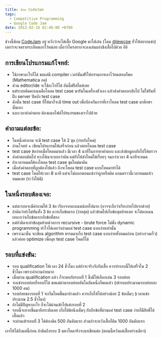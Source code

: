 ```yaml
---
title: ซ้อม CodeJam
tags:
  - Competitive Programming
  - Google Code Jam
date: 2012-02-16 02:46:00 +0700
---
```


ช่วงนี้ซ้อม [CodeJam][] อยู่ หวังว่าจะได้เสื้อ Google มาใส่เล่น (โดน [@lewcpe][] ยั่วให้อยากแข่ง) เลยว่าจะจดรายระเอียดเอาไว้หน่อย เผื่อว่าใครอยากจะลงเล่นแย่งชิงเสื้อไปด้วย อิอิ

## การเขียนโปรแกรมแก้โจทย์:

- ใช้ภาษาอะไรก็ได้ ขอแค่มี compiler เวอร์ชันฟรีให้กรรมการเอาไว้ทดสอบก็พอ (Mathematica อด)
- ส่วน editor/ide จะใช้อะไรก็ได้ อันนี้ฟรีสไตล์เลย
- แต่ระบบคิดคะแนนคือโหลด test case มารันในเครื่องตัวเอง แล้วส่งคำตอบกลับไป ไม่ใช่รันที่ฝั่ง server ปิดบัง test case
- ดังนั้น test case ที่ให้มาก็จะมี time out เพื่อป้องกันการที่เราโหลด test case มาศึกษานั่นเอง
- และเวลาส่งคำตอบ ต้องแนบไฟล์โปรแกรมของเราไปด้วย


## คำถามแต่ละข้อ:

- ในหนึ่งคำถาม จะมี test case ให้ 2 ชุด (ง่ายกับโหด)
- อ่านโจทย์ + เขียนโปรแกรมให้เสร็จก่อน แล้วค่อยโหลด test case
- test case ข้อง่ายเมื่อโหลดมาแล้ว มีเวลา 4 นาทีในการหาคำตอบ และส่งข้อมูลกลับไปให้ตรวจ
- ส่งคำตอบผิดไป ทางโน้นจะบอกว่าผิด แต่ยังให้ส่งใหม่ได้เรื่อยๆ จนกว่าเวลา 4 นาทีจะหมด
- ถ้าเวลาหมดก็ต้องโหลด test case ชุดใหม่มาคิด
- เมื่อส่งคำตอบที่ถูกต้องไปแล้ว ถึงจะโหลด test case แบบโหดมาทำได้
- test case โหดให้เวลา 8 นาที แต่จะไม่บอกตอนแข่งว่าถูกหรือผิด แถมคราวนี้เวลาหมดแล้วหมดเลย (ระวังให้ดี)


## ในหนึ่งรอบต้องเจอ:

- แต่ละรอบจะมีคำถามให้ 3 ข้อ เรียงจากคะแนนน้อยไปมาก (อาจจะถือว่าเรียงง่ายไปยากด้วย)
- ถ้าคิดว่าทำไม่ทันทั้ง 3 ข้อ ควรเก็บข้อแรก (ง่ายสุด) แล้วข้ามไปเก็บข้อสุดท้ายเลย จะได้คะแนนเยอะกว่าเก็บข้อแรกกับข้อที่สอง
- แต่ถ้าคิดจะทำข้อสุดท้ายด้วยการ recursive - brute force ไม่พึ่ง dynamic programming ทำใจได้เลยว่าผ่านแค่ test case แบบง่ายเท่านั้น
- เพราะฉะนั้น จะเขียน algorithm ธรรมดาเก็บ test case แบบง่ายทั้งหมดก่อน (อย่างรวดเร็ว) แล้วค่อย optimize เพื่อลุย test case โหดก็ได้


## รอบที่แข่งขัน:

- รอบ qualification ให้เวลา 24 ชั่วโมง แต่ถ้าจะจริงจังกับเสื้อ ควรทำรอบนี้ให้เสร็จใน 2 ชั่วโมง เพราะคำถามง่ายมาก
- เมื่อผ่าน qualification แล้ว ก็จะพบกับรอบที่ 1 ซึ่งมีให้เลือกเล่น 3 รอบย่อย
- จะแข่งรอบย่อยกี่รอบก็ได้ ขอแค่ผ่านรอบย่อยอันใดอันหนึ่งก็พอแล้ว (เข้ารอบประมาณรอบย่อยละ 1000 คน)
- รอบย่อยของรอบที่ 1 จะเริ่มโหดขึ้นมาบ้างแล้ว ควรเก็บให้ได้อย่างน้อย 2 ข้อเต็มๆ (เวลาแข่งประมาณ 2.5 ชั่วโมง)
- ถ้าไม่มีปัญหาอะไร ก็จะได้ผ่านเข้าไปแข่งรอบที่ 2
- รอบนี้จะยากขึ้นมาอีกระดับเลย เก็บได้ข้อนึงเต็มๆ กับอีกข้อที่ผ่านแค่ test case ง่ายก็มีสิทธิ์ได้เสื้อแล้ว
- จะผ่านเข้ารอบที่ 3 ได้ต้องติด 500 อันดับแรก ส่วนถ้าจะหวังเสื้อก็ติด 1000 อันดับแรก

เอาให้ได้ถึงแค่นี้ก่อน ถ้าติดถึงรอบ 3 มหาโหดจริงจะมาเขียนต่อ (ตอนนี้หวังแค่เสื้ออย่างเดียว)


[@lewcpe]: //twitter.com/lewcpe

[CodeJam]: //code.google.com/codejam/
